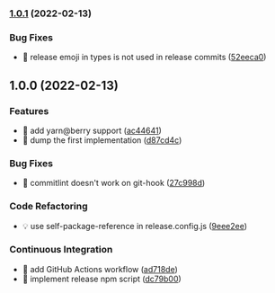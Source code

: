 ### [1.0.1](https://github.com/suin/semantic-release/compare/v1.0.0...v1.0.1) (2022-02-13)


### Bug Fixes

* 🐛 release emoji in types is not used in release commits ([52eeca0](https://github.com/suin/semantic-release/commit/52eeca0738abb35675e8647b6aaf44386bcf70d0))

## 1.0.0 (2022-02-13)


### Features

* 🎸 add yarn@berry support ([ac44641](https://github.com/suin/semantic-release/commit/ac446415c02fade6396060e23122b195510562e5))
* 🎸 dump the first implementation ([d87cd4c](https://github.com/suin/semantic-release/commit/d87cd4cb33124ee6081715ec6aac07197fc5ed2d))


### Bug Fixes

* 🐛 commitlint doesn't work on git-hook ([27c998d](https://github.com/suin/semantic-release/commit/27c998d50374699699c1e2c01702a017591a3085))


### Code Refactoring

* 💡 use self-package-reference in release.config.js ([9eee2ee](https://github.com/suin/semantic-release/commit/9eee2ee0168161c4015d0301526ac6037fbf922f))


### Continuous Integration

* 🎡 add GitHub Actions workflow ([ad718de](https://github.com/suin/semantic-release/commit/ad718de7424163e877e8d547a4ae3f706d909586))
* 🎡 implement release npm script ([dc79b00](https://github.com/suin/semantic-release/commit/dc79b00d52d529158a0404e25e8aea9de0b6e091))
